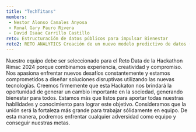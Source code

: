 ```yaml
---
title: "TechTitans"
members:
 - Nestor Alonso Canales Anyosa
 - Ronal Gary Pauro Rivera
 - David Isaac Carrillo Castillo
reto: Estructuración de datos públicos para impulsar Bienestar
reto2: RETO ANALYTICS Creación de un nuevo modelo predictivo de datos (NPS)
---
```


Nuestro equipo debe ser seleccionado para el Reto Data de la Hackathon Rimac 2024 porque combinamos experiencia, creatividad y compromiso. Nos apasiona enfrentar nuevos desafíos constantemente y estamos comprometidos a diseñar soluciones disruptivas utilizando las nuevas tecnologías. Creemos firmemente que esta Hackaton nos brindará la oportunidad de generar un cambio importante en la sociedad, generando bienestar para todos. Estamos más que listos para aportar todas nuestras habilidades y conocimiento para lograr este objetivo. Consideramos que la unión será la fortaleza más grande para trabajar sólidamente en equipo. De esta manera, podremos enfrentar cualquier adversidad como equipo y conseguir nuestras metas.